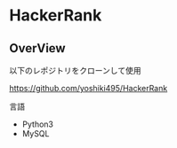 # HackerRank

## OverView
以下のレポジトリをクローンして使用

https://github.com/yoshiki495/HackerRank

言語
- Python3
- MySQL